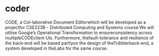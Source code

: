 coder
=====

CODE, a Col-laborative Document Editorwhich will be developed as a projectfor CSE223B - Distributed Computing and Systems course.We will utilise Google’s Operational Transformation to ensureconsistency across multipleCODEclient UIs. Furthermore, thefault-tolerance and resilience of the back-end will be based partlyon the design of theTribblerback-end, a system developed in theLabs for the same course.
